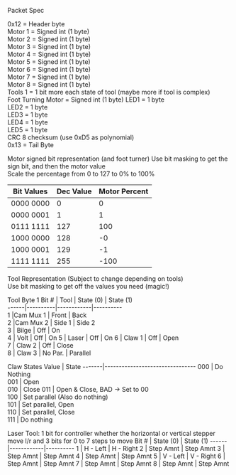 Packet Spec

0x12 = Header byte  
Motor 1 = Signed int (1 byte)   
Motor 2 = Signed int (1 byte)  
Motor 3 = Signed int (1 byte)  
Motor 4 = Signed int (1 byte)  
Motor 5 = Signed int (1 byte)  
Motor 6 = Signed int (1 byte)  
Motor 7 = Signed int (1 byte)  
Motor 8 = Signed int (1 byte)  
Tools 1 = 1 bit more each state of tool (maybe more if tool is complex)  
Foot Turning Motor = Signed int (1 byte) 
LED1 = 1 byte  
LED2 = 1 byte  
LED3 = 1 byte  
LED4 = 1 byte  
LED5 = 1 byte  
CRC 8 checksum (use 0xD5 as polynomial)  
0x13 = Tail Byte  


Motor signed bit representation (and foot turner)
Use bit masking to get the sign bit, and then the motor value  
Scale the percentage from 0 to 127 to 0% to 100%  

Bit Values | Dec Value | Motor Percent 
-----------|-----------|---------------
0000 0000  |         0 |            0
0000 0001  |         1 |            1
0111 1111  |       127 |          100
1000 0000  |       128 |           -0
1000 0001  |       129 |           -1
1111 1111  |       255 |         -100


Tool Representation (Subject to change depending on tools)  
Use bit masking to get off the values you need (magic!)  

Tool Byte 1
Bit # |   Tool   | State (0)  | State (1)  
------|----------|------------|----------  
  1   |Cam Mux 1 |      Front | Back  
  2   |Cam Mux 2 |     Side 1 | Side 2  
  3   |  Bilge   |        Off | On  
  4   |   Volt   |        Off | On 
  5   |  Laser   |        Off | On
  6   |  Claw 1  |        Off | Open  
  7   |  Claw 2  |        Off | Close  
  8   |  Claw 3  |    No Par. | Parallel  


Claw States
 Value | State
-------|--------------------------------
   000 | Do Nothing  
   001 | Open  
   010 | Close 
   011 | Open & Close, BAD -> Set to 00  
   100 | Set parallel (Also do nothing)  
   101 | Set parallel, Open  
   110 | Set parallel, Close  
   111 | Do nothing  
   

Laser Tool: 1 bit for controller whether the horizontal or
vertical stepper move l/r and 3 bits for 0 to 7 steps to move
Bit # | State (0)  | State (1)
------|------------|----------
  1   | H - Left   | H - Right
  2   | Step Amnt  | Step Amnt
  3   | Step Amnt  | Step Amnt
  4   | Step Amnt  | Step Amnt
  5   | V - Left   | V - Right
  6   | Step Amnt  | Step Amnt
  7   | Step Amnt  | Step Amnt
  8   | Step Amnt  | Step Amnt

